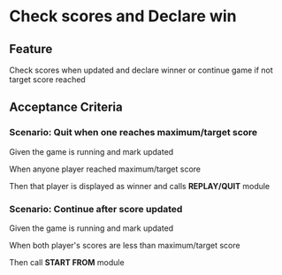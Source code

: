 # Check scores and Declare win

## Feature

  Check scores when updated and declare winner
  or continue game if not target score reached

## Acceptance Criteria

### Scenario: Quit when one reaches maximum/target score

  Given the game is running and mark updated

  When anyone player reached maximum/target score
  
  Then that player is  displayed as winner and
  calls **REPLAY/QUIT** module
  
### Scenario: Continue after score updated

  Given the game is running and mark updated

  When both player's scores are less than maximum/target score
  
  Then call **START FROM** module

